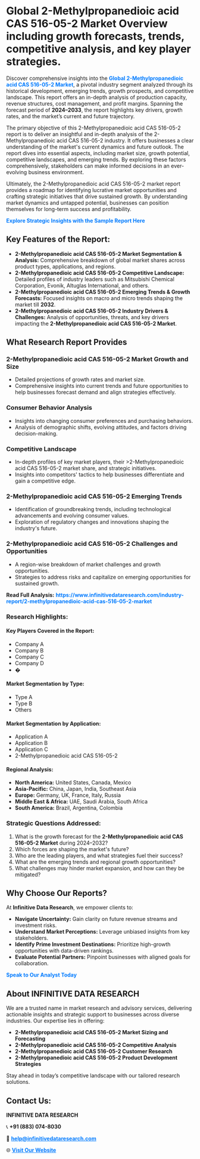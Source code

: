 <h1>Global 2-Methylpropanedioic acid CAS 516-05-2 Market Overview including growth forecasts, trends, competitive analysis, and key player strategies.</h1>
<p>
Discover comprehensive insights into the 
<a href="https://www.infinitivedataresearch.com/industry-report/2-methylpropanedioic-acid-cas-516-05-2-market" rel="dofollow" style="color: #007BFF; text-decoration: none;"><strong>Global 2-Methylpropanedioic acid CAS 516-05-2 Market</strong></a>, a pivotal industry segment analyzed through its historical development, emerging trends, growth prospects, and competitive landscape. This report offers an in-depth analysis of production capacity, revenue structures, cost management, and profit margins. Spanning the forecast period of <strong>2024–2033</strong>, the report highlights key drivers, growth rates, and the market’s current and future trajectory.
</p>
<p>
The primary objective of this 2-Methylpropanedioic acid CAS 516-05-2 report is to deliver an insightful and in-depth analysis of the 2-Methylpropanedioic acid CAS 516-05-2 industry. It offers businesses a clear understanding of the market's current dynamics and future outlook. The report dives into essential aspects, including market size, growth potential, competitive landscapes, and emerging trends. By exploring these factors comprehensively, stakeholders can make informed decisions in an ever-evolving business environment.
</p>
<p>
Ultimately, the 2-Methylpropanedioic acid CAS 516-05-2 market report provides a roadmap for identifying lucrative market opportunities and crafting strategic initiatives that drive sustained growth. By understanding market dynamics and untapped potential, businesses can position themselves for long-term success and profitability.
</p>
<p>
<a href="https://www.infinitivedataresearch.com/request-sample/reportId=104333" style="color: #007BFF; text-decoration: none;"><strong>Explore Strategic Insights with the Sample Report Here</strong></a>
</p>

<h2>Key Features of the Report:</h2>
<ul>
<li><strong>2-Methylpropanedioic acid CAS 516-05-2 Market Segmentation & Analysis:</strong> Comprehensive breakdown of global market shares across product types, applications, and regions.</li>
<li><strong>2-Methylpropanedioic acid CAS 516-05-2 Competitive Landscape:</strong> Detailed profiles of industry leaders such as Mitsubishi Chemical Corporation, Evonik, Altuglas International, and others.</li>
<li><strong>2-Methylpropanedioic acid CAS 516-05-2 Emerging Trends & Growth Forecasts:</strong> Focused insights on macro and micro trends shaping the market till <strong>2032</strong>.</li>
<li><strong>2-Methylpropanedioic acid CAS 516-05-2 Industry Drivers & Challenges:</strong> Analysis of opportunities, threats, and key drivers impacting the <strong>2-Methylpropanedioic acid CAS 516-05-2 Market</strong>.</li>
</ul>

<h2>What Research Report Provides</h2>
<h3>2-Methylpropanedioic acid CAS 516-05-2 Market Growth and Size</h3>
<ul>
<li>Detailed projections of growth rates and market size.</li>
<li>Comprehensive insights into current trends and future opportunities to help businesses forecast demand and align strategies effectively.</li>
</ul>

<h3>Consumer Behavior Analysis</h3>
<ul>
<li>Insights into changing consumer preferences and purchasing behaviors.</li>
<li>Analysis of demographic shifts, evolving attitudes, and factors driving decision-making.</li>
</ul>

<h3>Competitive Landscape</h3>
<ul>
<li>In-depth profiles of key market players, their >2-Methylpropanedioic acid CAS 516-05-2 market share, and strategic initiatives.</li>
<li>Insights into competitors' tactics to help businesses differentiate and gain a competitive edge.</li>
</ul>

<h3>2-Methylpropanedioic acid CAS 516-05-2 Emerging Trends</h3>
<ul>
<li>Identification of groundbreaking trends, including technological advancements and evolving consumer values.</li>
<li>Exploration of regulatory changes and innovations shaping the industry's future.</li>
</ul>

<h3>2-Methylpropanedioic acid CAS 516-05-2 Challenges and Opportunities</h3>
<ul>
<li>A region-wise breakdown of market challenges and growth opportunities.</li>
<li>Strategies to address risks and capitalize on emerging opportunities for sustained growth.</li>
</ul>
<p><strong>Read Full Analysis:</strong> <a href="https://www.infinitivedataresearch.com/industry-report/2-methylpropanedioic-acid-cas-516-05-2-market" rel="dofollow" style="color: #007BFF; text-decoration: none;"><strong>https://www.infinitivedataresearch.com/industry-report/2-methylpropanedioic-acid-cas-516-05-2-market</strong></a></p>
<h3>Research Highlights:</h3>
<h4>Key Players Covered in the Report:</h4>
<ul><li>Company A</li><li>Company B</li><li>Company C</li><li>Company D</li><li>�</li></ul>
<h4>Market Segmentation by Type:</h4>
<ul><li>Type A</li><li>Type B</li><li>Others</li></ul>
<h4>Market Segmentation by Application:</h4>
<ul><li>Application A</li><li>Application B</li><li>Application C</li><li>2-Methylpropanedioic acid CAS 516-05-2</li></ul>

<h4>Regional Analysis:</h4>
<ul>
<li><strong>North America:</strong> United States, Canada, Mexico</li>
<li><strong>Asia-Pacific:</strong> China, Japan, India, Southeast Asia</li>
<li><strong>Europe:</strong> Germany, UK, France, Italy, Russia</li>
<li><strong>Middle East & Africa:</strong> UAE, Saudi Arabia, South Africa</li>
<li><strong>South America:</strong> Brazil, Argentina, Colombia</li>
</ul>

<h3>Strategic Questions Addressed:</h3>
<ol>
<li>What is the growth forecast for the <strong>2-Methylpropanedioic acid CAS 516-05-2 Market</strong> during 2024–2032?</li>
<li>Which forces are shaping the market's future?</li>
<li>Who are the leading players, and what strategies fuel their success?</li>
<li>What are the emerging trends and regional growth opportunities?</li>
<li>What challenges may hinder market expansion, and how can they be mitigated?</li>
</ol>

<h2>Why Choose Our Reports?</h2>
<p>At <strong>Infinitive Data Research</strong>, we empower clients to:</p>
<ul>
<li><strong>Navigate Uncertainty:</strong> Gain clarity on future revenue streams and investment risks.</li>
<li><strong>Understand Market Perceptions:</strong> Leverage unbiased insights from key stakeholders.</li>
<li><strong>Identify Prime Investment Destinations:</strong> Prioritize high-growth opportunities with data-driven rankings.</li>
<li><strong>Evaluate Potential Partners:</strong> Pinpoint businesses with aligned goals for collaboration.</li>
</ul>
<p><a href="https://www.infinitivedataresearch.com/industry-report/2-methylpropanedioic-acid-cas-516-05-2-market" rel="dofollow" style="color: #007BFF; text-decoration: none;"><strong>Speak to Our Analyst Today</strong></a></p>

<h2>About INFINITIVE DATA RESEARCH</h2>
<p>We are a trusted name in market research and advisory services, delivering actionable insights and strategic support to businesses across diverse industries. Our expertise lies in offering:</p>
<ul>
<li><strong>2-Methylpropanedioic acid CAS 516-05-2 Market Sizing and Forecasting</strong></li>
<li><strong>2-Methylpropanedioic acid CAS 516-05-2 Competitive Analysis</strong></li>
<li><strong>2-Methylpropanedioic acid CAS 516-05-2 Customer Research</strong></li>
<li><strong>2-Methylpropanedioic acid CAS 516-05-2 Product Development Strategies</strong></li>
</ul>
<p>Stay ahead in today’s competitive landscape with our tailored research solutions.</p>

<h2>Contact Us:</h2>
<p><strong>INFINITIVE DATA RESEARCH</strong></p>
<p>📞 <strong>+91 (883) 074-8030</strong></p>
<p>📧 <strong><a href="mailto:help@infinitivedataresearch.com" style="color: #007BFF;">help@infinitivedataresearch.com</a></strong></p>
<p>🌐 <strong><a href="https://www.infinitivedataresearch.com" rel="dofollow" style="color: #007BFF;">Visit Our Website</a></strong></p>